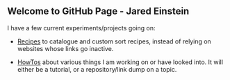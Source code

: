 ## Welcome to GitHub Page - Jared Einstein


I have a few current experiments/projects going on:

- [Recipes](https://jaredeinstein.github.io/recipes/index.html) to catalogue and custom sort recipes, instead of relying on websites whose links go inactive.

- [HowTos](https://jaredeinstein.github.io/blog/index.html) about various things I am working on or have looked into.  It will either be a tutorial, or a repository/link dump on a topic.

